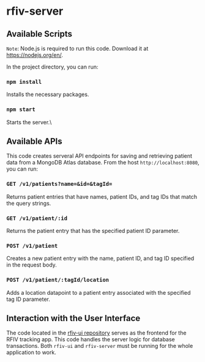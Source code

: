 # rfiv-server

## Available Scripts

`Note`: Node.js is required to run this code. Download it at https://nodejs.org/en/.

In the project directory, you can run:

### `npm install`

Installs the necessary packages.

### `npm start`

Starts the server.\

## Available APIs

This code creates serveral API endpoints for saving and retrieving patient data from a MongoDB Atlas database. From the host `http://localhost:8080`, you can run:

### `GET /v1/patients?name=&id=&tagId=`

Returns patient entries that have names, patient IDs, and tag IDs that match the query strings.

### `GET /v1/patient/:id`

Returns the patient entry that has the specified patient ID parameter.

### `POST /v1/patient`

Creates a new patient entry with the name, patient ID, and tag ID specified in the request body.

### `POST /v1/patient/:tagId/location`

Adds a location datapoint to a patient entry associated with the specified tag ID parameter.

## Interaction with the User Interface

The code located in the [rfiv-ui repository](https://github.com/dj4zhang/rfiv-ui) serves as the frontend for the RFIV tracking app. This code handles the server logic for database transactions. Both `rfiv-ui` and `rfiv-server` must be running for the whole application to work.